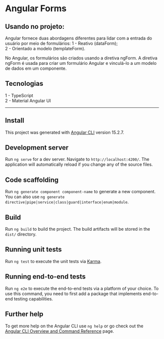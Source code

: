 # Angular Forms

## Usando no projeto:
Angular fornece duas abordagens diferentes para lidar com a entrada do usuário por meio de formulários: 
1 - Reativo (dataForm); <br/>
2 - Orientado a modelo (templateForm). 

No Angular, os formulários são criados usando a diretiva ngForm. A diretiva ngForm é usada para criar um formulário Angular e vinculá-lo a um modelo de dados em um componente. 

## Tecnologias 
1 - TypeScript <br/>
2 - Material Angular UI <br/>

____________________________________________________________________________________________________
## Install 

This project was generated with [Angular CLI](https://github.com/angular/angular-cli) version 15.2.7.

## Development server

Run `ng serve` for a dev server. Navigate to `http://localhost:4200/`. The application will automatically reload if you change any of the source files.

## Code scaffolding

Run `ng generate component component-name` to generate a new component. You can also use `ng generate directive|pipe|service|class|guard|interface|enum|module`.

## Build

Run `ng build` to build the project. The build artifacts will be stored in the `dist/` directory.

## Running unit tests

Run `ng test` to execute the unit tests via [Karma](https://karma-runner.github.io).

## Running end-to-end tests

Run `ng e2e` to execute the end-to-end tests via a platform of your choice. To use this command, you need to first add a package that implements end-to-end testing capabilities.

## Further help

To get more help on the Angular CLI use `ng help` or go check out the [Angular CLI Overview and Command Reference](https://angular.io/cli) page.
